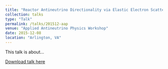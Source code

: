 ```yaml
---
title: "Reactor Antineutrino Directionality via Elastic Electron Scattering in Gd-Doped Water Cherenkov Detectors"
collection: talks
type: "Talk"
permalink: /talks/201512-aap
venue: "Applied Antineutrino Physics Workshop"
date: 2015-12-08
location: "Arlington, VA"
---
```


This talk is about...

[Download talk here](http://dhellfeld.github.io/files/talks/20151208-aap.pdf)
